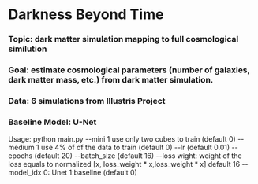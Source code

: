 # Darkness Beyond Time 

### Topic: dark matter simulation mapping to full cosmological similution 

### Goal: estimate cosmological parameters (number of galaxies, dark matter mass, etc.) from dark matter simulation.

### Data: 6 simulations from Illustris Project

### Baseline Model: U-Net


Usage: python main.py
--mini  1 use only two cubes to train  (default 0)
--medium 1 use 4% of of the data to train  (default 0)
--lr  (default 0.01)
--epochs  (default 20)
--batch_size  (default 16)
--loss wight: weight of the loss equals to normalized [x, loss_weight * x,loss_weight * x] default 16
--model_idx 0: Unet 1:baseline  (default 0)
